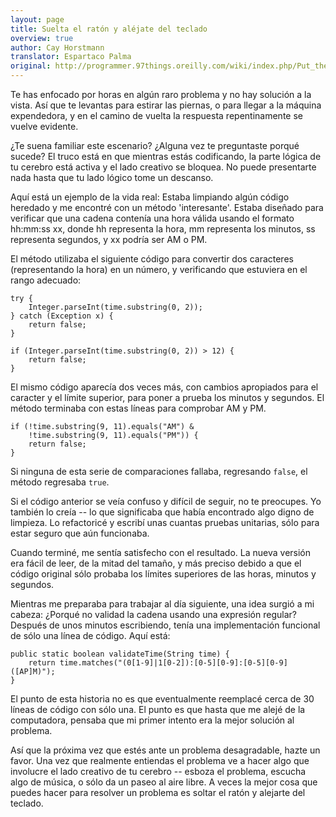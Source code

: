 ```yaml
---
layout: page
title: Suelta el ratón y aléjate del teclado
overview: true
author: Cay Horstmann
translator: Espartaco Palma
original: http://programmer.97things.oreilly.com/wiki/index.php/Put_the_Mouse_Down_and_Step_Away_from_the_Keyboard
---
```


Te has enfocado por horas en algún raro problema y no hay solución a la vista. Así que te levantas para estirar las piernas, o para llegar a la máquina expendedora, y en el camino de vuelta la respuesta repentinamente se vuelve evidente.

¿Te suena familiar este escenario? ¿Alguna vez te preguntaste porqué sucede? El truco está en que mientras estás codificando, la parte lógica de tu cerebro está activa y el lado creativo se bloquea. No puede presentarte nada hasta que tu lado lógico tome un descanso.

Aquí está un ejemplo de la vida real: Estaba limpiando algún código heredado y me encontré con un método 'interesante'. Estaba diseñado para verificar que una cadena contenía una hora válida usando el formato hh:mm:ss xx, donde hh representa la hora, mm representa los minutos, ss representa segundos, y xx podría ser AM o PM.

El método utilizaba el siguiente código para convertir dos caracteres (representando la hora) en un número, y verificando que estuviera en el rango adecuado:

    try {
        Integer.parseInt(time.substring(0, 2));
    } catch (Exception x) {
        return false;
    }

    if (Integer.parseInt(time.substring(0, 2)) > 12) {
        return false;
    }


El mismo código aparecía dos veces más, con cambios apropiados para el caracter y el límite superior, para poner a prueba los minutos y segundos. El método terminaba con estas líneas para comprobar AM y PM.


    if (!time.substring(9, 11).equals("AM") &
        !time.substring(9, 11).equals("PM")) {
        return false;
    }


Si ninguna de esta serie de comparaciones fallaba, regresando `false`, el método regresaba `true`.

Si el código anterior se veía confuso y difícil de seguir, no te preocupes. Yo también lo creía -- lo que significaba que había encontrado algo digno de limpieza. Lo refactoricé y escribí unas cuantas pruebas unitarias, sólo para estar seguro que aún funcionaba.

Cuando terminé, me sentía satisfecho con el resultado. La nueva versión era fácil de leer, de la mitad del tamaño, y más preciso debido a que el código original sólo probaba los límites superiores de las horas, minutos y segundos.

Mientras me preparaba para trabajar al día siguiente, una idea surgió a mi cabeza: ¿Porqué no validad la cadena usando una expresión regular? Después de unos minutos escribiendo, tenía una implementación funcional de sólo una línea de código. Aquí está:


    public static boolean validateTime(String time) {
        return time.matches("(0[1-9]|1[0-2]):[0-5][0-9]:[0-5][0-9] ([AP]M)");
    }


El punto de esta historia no es que eventualmente reemplacé cerca de 30 líneas de código con sólo una. El punto es que hasta que me alejé de la computadora, pensaba que mi primer intento era la mejor solución al problema.

Así que la próxima vez que estés ante un problema desagradable, hazte un favor. Una vez que realmente entiendas el problema ve a hacer algo que involucre el lado creativo de tu cerebro -- esboza el problema, escucha algo de música, o sólo da un paseo al aire libre. A veces la mejor cosa que puedes hacer para resolver un problema es soltar el ratón y alejarte del teclado.

